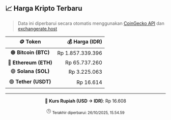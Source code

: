 

<!-- HARGA_KRIPTO -->
## 📈 Harga Kripto Terbaru

> Data ini diperbarui secara otomatis menggunakan [CoinGecko API](https://www.coingecko.com/) dan [exchangerate.host](https://exchangerate.host/)

<div align="center">

| 🪙 Token | 💰 Harga (IDR) |
|:------:|---------------:|
| 🟠 **Bitcoin (BTC)**   | Rp 1.857.339.396 |
| 🔵 **Ethereum (ETH)**  | Rp 65.737.260 |
| 🟣 **Solana (SOL)**    | Rp 3.225.063 |
| 🟢 **Tether (USDT)**   | Rp 16.614 |

---

💱 **Kurs Rupiah (USD → IDR)**: Rp 16.608

🕒 <sub>Terakhir diperbarui: 26/10/2025, 15.54.59</sub>

</div>
<!-- /HARGA_KRIPTO -->